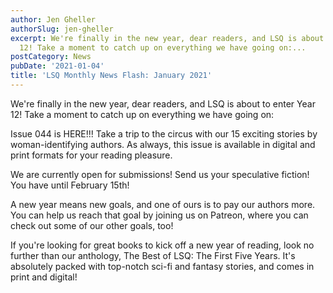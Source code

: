 ```yaml
---
author: Jen Gheller
authorSlug: jen-gheller
excerpt: We're finally in the new year, dear readers, and LSQ is about to enter Year
  12! Take a moment to catch up on everything we have going on:...
postCategory: News
pubDate: '2021-01-04'
title: 'LSQ Monthly News Flash: January 2021'
---
```

We're finally in the new year, dear readers, and LSQ is about to enter Year 12! Take a moment to catch up on everything we have going on:

Issue 044 is HERE!!! Take a trip to the circus with our 15 exciting stories by woman-identifying authors. As always, this issue is available in digital and print formats for your reading pleasure.

We are currently open for submissions! Send us your speculative fiction! You have until February 15th!

A new year means new goals, and one of ours is to pay our authors more. You can help us reach that goal by joining us on Patreon, where you can check out some of our other goals, too!

If you're looking for great books to kick off a new year of reading, look no further than our anthology, The Best of LSQ: The First Five Years. It's absolutely packed with top-notch sci-fi and fantasy stories, and comes in print and digital!